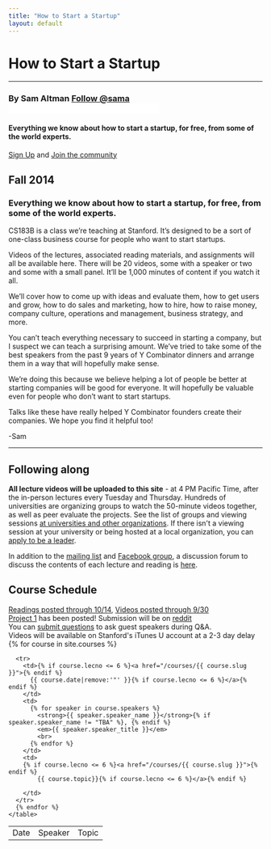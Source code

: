 ```yaml
---
title: "How to Start a Startup"
layout: default
---
```

<div class="container">
  <h1>How to Start a Startup</h1>
  <hr />
</div>

<div class="jumbotron">
  <h3>
    By Sam Altman <a href="https://twitter.com/sama" class="twitter-follow-button" data-show-count="false" data-show-screen-name="true">Follow @sama</a>
    <iframe src="//www.facebook.com/plugins/follow.php?href=https%3A%2F%2Fwww.facebook.com%2Fsamaltman&amp;width&amp;height=80&amp;colorscheme=light&amp;layout=button&amp;show_faces=true&amp;appId=178422522168165" scrolling="no" frameborder="0" style="border:none; overflow:hidden; height:20px;" allowTransparency="true"></iframe>
  </h3>
  <h4><strong>Everything we know about how to start a startup, for free, from some of the world experts.</strong></h4>
  <a href="http://eepurl.com/3oe0H" class="btn btn-warning btn-lg"><span class="glyphicon glyphicon-envelope"></span>  Sign Up</a> and <a href="https://www.facebook.com/groups/556336557801913/" class="btn btn-primary btn-lg"> Join the community </a>
</div>
<div class="row">
  <div class="col-sm-6">
    <h2 class="page-header">
      Fall 2014
    </h2>
    <h3>Everything we know about how to start a startup, for free, from some of the world experts.</h3>
    <p>
    CS183B is a class we’re teaching at Stanford.  It’s designed to be a sort of one-class business course for people who want to start startups.
    </p>
    <p>
    Videos of the lectures, associated reading materials, and assignments will all be available here.  There will be 20 videos, some with a speaker or two and some with a small panel.   It’ll be 1,000 minutes of content if you watch it all.
    </p>
    <p>We’ll cover how to come up with ideas and evaluate them, how to get users and grow, how to do sales and marketing, how to hire, how to raise money, company culture, operations and management, business strategy, and more.</p>
    <p>
    You can’t teach everything necessary to succeed in starting a company, but I suspect we can teach a surprising amount.  We’ve tried to take some of the best speakers from the past 9 years of Y Combinator dinners and arrange them in a way that will hopefully make sense.
    </p>
    <p>
      We’re doing this because we believe helping a lot of people be better at starting companies will be good for everyone.  It will hopefully be valuable even for people who don’t want to start startups.
    </p>
    <p>
    Talks like these have really helped Y Combinator founders create their companies.  We hope you find it helpful too!
    </p>
    <p> -Sam </p>
    <hr>
    <h2 class="page-header">
      Following along
    </h2>
    <p>
    <strong>All lecture videos will be uploaded to this site</strong> - at 4 PM Pacific Time, after the in-person lectures every Tuesday and Thursday. Hundreds of universities are organizing groups to watch the 50-minute videos together, as well as peer evaluate the projects. See the list of groups and viewing sessions
    <a href="https://docs.google.com/spreadsheets/d/1P5xh1t0SOUlVmFkLKPk07DO4dWzM3B9bUWFctWEk1bY/edit#gid=0">at
    universities and other organizations</a>.
    If there isn't a viewing session at your university or being hosted at a local organization, you can <a href="https://docs.google.com/forms/d/1txn_v7M-MmrqbCH44lAD4JKcM1iCTHLL1vCrqv2qH9U/viewform">apply to be a leader</a>.
    </p>
    <p>
      In addition to the <a href="http://eepurl.com/3oe0H">mailing list</a> and
      <a href="https://www.facebook.com/groups/556336557801913/">Facebook group</a>,
       a discussion forum to discuss the contents of each lecture and reading is
      <a href="http://startupclass.co">here</a>.
    </p>
  </div>
  <div class="col-sm-6">
    <h2 class="page-header">
    Course Schedule
    </h2>
    <a href="/lists/readings/">Readings posted through 10/14</a>, <a href="https://www.youtube.com/channel/UCxIJaCMEptJjxmmQgGFsnCg/">Videos posted through 9/30</a>
    <br>
    <a href="/lists/projects">Project 1</a> has been posted! Submission will be on <a href="http://www.reddit.com/r/HTSASprojects/">reddit</a>
    <br>
    You can <a href="https://docs.google.com/forms/d/1lorGlu_-OpRJfg9ArpwsIxv27__aZVSwJLZrC8wQpKU/viewform">submit questions</a> to ask guest speakers during Q&A.
    <br>
    Videos will be available on Stanford's iTunes U account at a 2-3 day delay
    <table class="table table-striped table-bordered top-margin">
      <tr>
        <td>Date</td>
        <td>Speaker</td>
        <td>Topic</td>
      </tr>
      {% for course in site.courses %}

      <tr>
        <td>{% if course.lecno <= 6 %}<a href="/courses/{{ course.slug }}">{% endif %}
          {{ course.date|remove:'"' }}{% if course.lecno <= 6 %}</a>{% endif %}
        </td>
        <td>
          {% for speaker in course.speakers %}
            <strong>{{ speaker.speaker_name }}</strong>{% if speaker.speaker_name != "TBA" %}, {% endif %}
            <em>{{ speaker.speaker_title }}</em>
            <br>
          {% endfor %}
        </td>
        <td>
        {% if course.lecno <= 6 %}<a href="/courses/{{ course.slug }}">{% endif %}
            {{ course.topic}}{% if course.lecno <= 6 %}</a>{% endif %}

        </td>
      </tr>
      {% endfor %}
    </table>
  </div>
</div>

